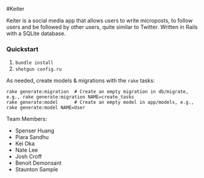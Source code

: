 #Keiter

Keiter is a social media app that allows users to write microposts, to follow users and be followed by other users, quite similar to Twitter.  Written in Rails with a SQLite database.


### Quickstart

1.  `bundle install`
2.  `shotgun config.ru`

As needed, create models & migrations with the `rake` tasks:

```
rake generate:migration  # Create an empty migration in db/migrate, e.g., rake generate:migration NAME=create_tasks
rake generate:model      # Create an empty model in app/models, e.g., rake generate:model NAME=User
```

Team Members:
  - Spenser Huang
  - Piara Sandhu
  - Kei Oka
  - Nate Lee
  - Josh Croff
  - Benoit Demonsant
  - Staunton Sample
